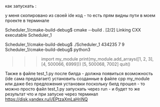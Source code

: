 как запускать :

у меня скопировано из своей ide код - то есть прям видны пути в моем проекте в терминале


Scheduler_1/cmake-build-debug$ cmake --build .
[2/2] Linking CXX executable Scheduler_1


Scheduler_1/cmake-build-debug$ ./Scheduler_1
434235 7 9
Scheduler_1/cmake-build-debug$ python3
>>> import my_module
>>> print(my_module.add_arrays([1, 2, 3], [4, 500066, 6999]))
[5, 500068, 7002]
>>> quit()

Также в файле test_1.py после билда - должна появиться возможность (ide сама предлагает) установить созданные в файле cpp my_module или даже без предложения установки
поскольку билд прошел - то можно просто файл test_1.py запускать через run - и будет то же результат  что и при запуске через терминал 
https://disk.yandex.ru/i/EPtzaXmLaHriNQ
